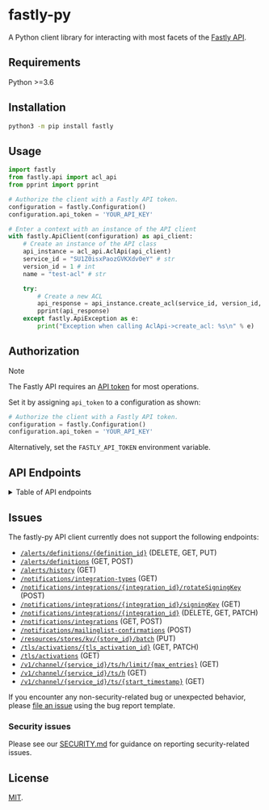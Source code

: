 # fastly-py

A Python client library for interacting with most facets of the [Fastly API](https://www.fastly.com/documentation/reference/api/).


## Requirements

Python >=3.6

## Installation

```sh
python3 -m pip install fastly
```

## Usage

```python
import fastly
from fastly.api import acl_api
from pprint import pprint

# Authorize the client with a Fastly API token.
configuration = fastly.Configuration()
configuration.api_token = 'YOUR_API_KEY'

# Enter a context with an instance of the API client
with fastly.ApiClient(configuration) as api_client:
    # Create an instance of the API class
    api_instance = acl_api.AclApi(api_client)
    service_id = "SU1Z0isxPaozGVKXdv0eY" # str
    version_id = 1 # int
    name = "test-acl" # str

    try:
        # Create a new ACL
        api_response = api_instance.create_acl(service_id, version_id, name=name)
        pprint(api_response)
    except fastly.ApiException as e:
        print("Exception when calling AclApi->create_acl: %s\n" % e)
```

## Authorization

> [!NOTE]
> The Fastly API requires an [API token](https://www.fastly.com/documentation/reference/api/#authentication) for most operations.

Set it by assigning `api_token` to a configuration as shown:

```python
# Authorize the client with a Fastly API token.
configuration = fastly.Configuration()
configuration.api_token = 'YOUR_API_KEY'
```

Alternatively, set the `FASTLY_API_TOKEN` environment variable.

## API Endpoints

<details>

<summary>Table of API endpoints</summary>

Class | Method | Description
----- | ------ | -----------
*AclApi* | [**create_acl**](docs/AclApi.md#create_acl) | Create a new ACL
*AclApi* | [**delete_acl**](docs/AclApi.md#delete_acl) | Delete an ACL
*AclApi* | [**get_acl**](docs/AclApi.md#get_acl) | Describe an ACL
*AclApi* | [**list_acls**](docs/AclApi.md#list_acls) | List ACLs
*AclApi* | [**update_acl**](docs/AclApi.md#update_acl) | Update an ACL
*AclEntryApi* | [**bulk_update_acl_entries**](docs/AclEntryApi.md#bulk_update_acl_entries) | Update multiple ACL entries
*AclEntryApi* | [**create_acl_entry**](docs/AclEntryApi.md#create_acl_entry) | Create an ACL entry
*AclEntryApi* | [**delete_acl_entry**](docs/AclEntryApi.md#delete_acl_entry) | Delete an ACL entry
*AclEntryApi* | [**get_acl_entry**](docs/AclEntryApi.md#get_acl_entry) | Describe an ACL entry
*AclEntryApi* | [**list_acl_entries**](docs/AclEntryApi.md#list_acl_entries) | List ACL entries
*AclEntryApi* | [**update_acl_entry**](docs/AclEntryApi.md#update_acl_entry) | Update an ACL entry
*ApexRedirectApi* | [**create_apex_redirect**](docs/ApexRedirectApi.md#create_apex_redirect) | Create an apex redirect
*ApexRedirectApi* | [**delete_apex_redirect**](docs/ApexRedirectApi.md#delete_apex_redirect) | Delete an apex redirect
*ApexRedirectApi* | [**get_apex_redirect**](docs/ApexRedirectApi.md#get_apex_redirect) | Get an apex redirect
*ApexRedirectApi* | [**list_apex_redirects**](docs/ApexRedirectApi.md#list_apex_redirects) | List apex redirects
*ApexRedirectApi* | [**update_apex_redirect**](docs/ApexRedirectApi.md#update_apex_redirect) | Update an apex redirect
*AutomationTokensApi* | [**create_automation_token**](docs/AutomationTokensApi.md#create_automation_token) | Create Automation Token
*AutomationTokensApi* | [**get_automation_token_id**](docs/AutomationTokensApi.md#get_automation_token_id) | Retrieve an Automation Token by ID
*AutomationTokensApi* | [**get_automation_tokens_id_services**](docs/AutomationTokensApi.md#get_automation_tokens_id_services) | List Automation Token Services
*AutomationTokensApi* | [**list_automation_tokens**](docs/AutomationTokensApi.md#list_automation_tokens) | List Customer Automation Tokens
*AutomationTokensApi* | [**revoke_automation_token_id**](docs/AutomationTokensApi.md#revoke_automation_token_id) | Revoke an Automation Token by ID
*BackendApi* | [**create_backend**](docs/BackendApi.md#create_backend) | Create a backend
*BackendApi* | [**delete_backend**](docs/BackendApi.md#delete_backend) | Delete a backend
*BackendApi* | [**get_backend**](docs/BackendApi.md#get_backend) | Describe a backend
*BackendApi* | [**list_backends**](docs/BackendApi.md#list_backends) | List backends
*BackendApi* | [**update_backend**](docs/BackendApi.md#update_backend) | Update a backend
*BillingApi* | [**get_invoice**](docs/BillingApi.md#get_invoice) | Get an invoice
*BillingApi* | [**get_invoice_by_id**](docs/BillingApi.md#get_invoice_by_id) | Get an invoice
*BillingApi* | [**get_invoice_mtd**](docs/BillingApi.md#get_invoice_mtd) | Get month-to-date billing estimate
*BillingAddressApi* | [**add_billing_addr**](docs/BillingAddressApi.md#add_billing_addr) | Add a billing address to a customer
*BillingAddressApi* | [**delete_billing_addr**](docs/BillingAddressApi.md#delete_billing_addr) | Delete a billing address
*BillingAddressApi* | [**get_billing_addr**](docs/BillingAddressApi.md#get_billing_addr) | Get a billing address
*BillingAddressApi* | [**update_billing_addr**](docs/BillingAddressApi.md#update_billing_addr) | Update a billing address
*BillingInvoicesApi* | [**get_invoice_by_invoice_id**](docs/BillingInvoicesApi.md#get_invoice_by_invoice_id) | Get invoice by ID.
*BillingInvoicesApi* | [**list_invoices**](docs/BillingInvoicesApi.md#list_invoices) | List of invoices.
*CacheSettingsApi* | [**create_cache_settings**](docs/CacheSettingsApi.md#create_cache_settings) | Create a cache settings object
*CacheSettingsApi* | [**delete_cache_settings**](docs/CacheSettingsApi.md#delete_cache_settings) | Delete a cache settings object
*CacheSettingsApi* | [**get_cache_settings**](docs/CacheSettingsApi.md#get_cache_settings) | Get a cache settings object
*CacheSettingsApi* | [**list_cache_settings**](docs/CacheSettingsApi.md#list_cache_settings) | List cache settings objects
*CacheSettingsApi* | [**update_cache_settings**](docs/CacheSettingsApi.md#update_cache_settings) | Update a cache settings object
*ConditionApi* | [**create_condition**](docs/ConditionApi.md#create_condition) | Create a condition
*ConditionApi* | [**delete_condition**](docs/ConditionApi.md#delete_condition) | Delete a condition
*ConditionApi* | [**get_condition**](docs/ConditionApi.md#get_condition) | Describe a condition
*ConditionApi* | [**list_conditions**](docs/ConditionApi.md#list_conditions) | List conditions
*ConditionApi* | [**update_condition**](docs/ConditionApi.md#update_condition) | Update a condition
*ConfigStoreApi* | [**create_config_store**](docs/ConfigStoreApi.md#create_config_store) | Create a config store
*ConfigStoreApi* | [**delete_config_store**](docs/ConfigStoreApi.md#delete_config_store) | Delete a config store
*ConfigStoreApi* | [**get_config_store**](docs/ConfigStoreApi.md#get_config_store) | Describe a config store
*ConfigStoreApi* | [**get_config_store_info**](docs/ConfigStoreApi.md#get_config_store_info) | Get config store metadata
*ConfigStoreApi* | [**list_config_store_services**](docs/ConfigStoreApi.md#list_config_store_services) | List linked services
*ConfigStoreApi* | [**list_config_stores**](docs/ConfigStoreApi.md#list_config_stores) | List config stores
*ConfigStoreApi* | [**update_config_store**](docs/ConfigStoreApi.md#update_config_store) | Update a config store
*ConfigStoreItemApi* | [**bulk_update_config_store_item**](docs/ConfigStoreItemApi.md#bulk_update_config_store_item) | Update multiple entries in a config store
*ConfigStoreItemApi* | [**create_config_store_item**](docs/ConfigStoreItemApi.md#create_config_store_item) | Create an entry in a config store
*ConfigStoreItemApi* | [**delete_config_store_item**](docs/ConfigStoreItemApi.md#delete_config_store_item) | Delete an item from a config store
*ConfigStoreItemApi* | [**get_config_store_item**](docs/ConfigStoreItemApi.md#get_config_store_item) | Get an item from a config store
*ConfigStoreItemApi* | [**list_config_store_items**](docs/ConfigStoreItemApi.md#list_config_store_items) | List items in a config store
*ConfigStoreItemApi* | [**update_config_store_item**](docs/ConfigStoreItemApi.md#update_config_store_item) | Update an entry in a config store
*ConfigStoreItemApi* | [**upsert_config_store_item**](docs/ConfigStoreItemApi.md#upsert_config_store_item) | Insert or update an entry in a config store
*ContactApi* | [**create_contacts**](docs/ContactApi.md#create_contacts) | Add a new customer contact
*ContactApi* | [**delete_contact**](docs/ContactApi.md#delete_contact) | Delete a contact
*ContactApi* | [**list_contacts**](docs/ContactApi.md#list_contacts) | List contacts
*ContentApi* | [**content_check**](docs/ContentApi.md#content_check) | Check status of content in each POP&#39;s cache
*CustomerApi* | [**delete_customer**](docs/CustomerApi.md#delete_customer) | Delete a customer
*CustomerApi* | [**get_customer**](docs/CustomerApi.md#get_customer) | Get a customer
*CustomerApi* | [**get_logged_in_customer**](docs/CustomerApi.md#get_logged_in_customer) | Get the logged in customer
*CustomerApi* | [**list_users**](docs/CustomerApi.md#list_users) | List users
*CustomerApi* | [**update_customer**](docs/CustomerApi.md#update_customer) | Update a customer
*DictionaryApi* | [**create_dictionary**](docs/DictionaryApi.md#create_dictionary) | Create an edge dictionary
*DictionaryApi* | [**delete_dictionary**](docs/DictionaryApi.md#delete_dictionary) | Delete an edge dictionary
*DictionaryApi* | [**get_dictionary**](docs/DictionaryApi.md#get_dictionary) | Get an edge dictionary
*DictionaryApi* | [**list_dictionaries**](docs/DictionaryApi.md#list_dictionaries) | List edge dictionaries
*DictionaryApi* | [**update_dictionary**](docs/DictionaryApi.md#update_dictionary) | Update an edge dictionary
*DictionaryInfoApi* | [**get_dictionary_info**](docs/DictionaryInfoApi.md#get_dictionary_info) | Get edge dictionary metadata
*DictionaryItemApi* | [**bulk_update_dictionary_item**](docs/DictionaryItemApi.md#bulk_update_dictionary_item) | Update multiple entries in an edge dictionary
*DictionaryItemApi* | [**create_dictionary_item**](docs/DictionaryItemApi.md#create_dictionary_item) | Create an entry in an edge dictionary
*DictionaryItemApi* | [**delete_dictionary_item**](docs/DictionaryItemApi.md#delete_dictionary_item) | Delete an item from an edge dictionary
*DictionaryItemApi* | [**get_dictionary_item**](docs/DictionaryItemApi.md#get_dictionary_item) | Get an item from an edge dictionary
*DictionaryItemApi* | [**list_dictionary_items**](docs/DictionaryItemApi.md#list_dictionary_items) | List items in an edge dictionary
*DictionaryItemApi* | [**update_dictionary_item**](docs/DictionaryItemApi.md#update_dictionary_item) | Update an entry in an edge dictionary
*DictionaryItemApi* | [**upsert_dictionary_item**](docs/DictionaryItemApi.md#upsert_dictionary_item) | Insert or update an entry in an edge dictionary
*DiffApi* | [**diff_service_versions**](docs/DiffApi.md#diff_service_versions) | Diff two service versions
*DirectorApi* | [**create_director**](docs/DirectorApi.md#create_director) | Create a director
*DirectorApi* | [**delete_director**](docs/DirectorApi.md#delete_director) | Delete a director
*DirectorApi* | [**get_director**](docs/DirectorApi.md#get_director) | Get a director
*DirectorApi* | [**list_directors**](docs/DirectorApi.md#list_directors) | List directors
*DirectorApi* | [**update_director**](docs/DirectorApi.md#update_director) | Update a director
*DirectorBackendApi* | [**create_director_backend**](docs/DirectorBackendApi.md#create_director_backend) | Create a director-backend relationship
*DirectorBackendApi* | [**delete_director_backend**](docs/DirectorBackendApi.md#delete_director_backend) | Delete a director-backend relationship
*DirectorBackendApi* | [**get_director_backend**](docs/DirectorBackendApi.md#get_director_backend) | Get a director-backend relationship
*DomainApi* | [**check_domain**](docs/DomainApi.md#check_domain) | Validate DNS configuration for a single domain on a service
*DomainApi* | [**check_domains**](docs/DomainApi.md#check_domains) | Validate DNS configuration for all domains on a service
*DomainApi* | [**create_domain**](docs/DomainApi.md#create_domain) | Add a domain name to a service
*DomainApi* | [**delete_domain**](docs/DomainApi.md#delete_domain) | Remove a domain from a service
*DomainApi* | [**get_domain**](docs/DomainApi.md#get_domain) | Describe a domain
*DomainApi* | [**list_domains**](docs/DomainApi.md#list_domains) | List domains
*DomainApi* | [**update_domain**](docs/DomainApi.md#update_domain) | Update a domain
*DomainInspectorHistoricalApi* | [**get_domain_inspector_historical**](docs/DomainInspectorHistoricalApi.md#get_domain_inspector_historical) | Get historical domain data for a service
*DomainInspectorRealtimeApi* | [**get_domain_inspector_last120_seconds**](docs/DomainInspectorRealtimeApi.md#get_domain_inspector_last120_seconds) | Get real-time domain data for the last 120 seconds
*DomainInspectorRealtimeApi* | [**get_domain_inspector_last_max_entries**](docs/DomainInspectorRealtimeApi.md#get_domain_inspector_last_max_entries) | Get a limited number of real-time domain data entries
*DomainInspectorRealtimeApi* | [**get_domain_inspector_last_second**](docs/DomainInspectorRealtimeApi.md#get_domain_inspector_last_second) | Get real-time domain data from a specified time
*DomainOwnershipsApi* | [**list_domain_ownerships**](docs/DomainOwnershipsApi.md#list_domain_ownerships) | List domain-ownerships
*EnabledProductsApi* | [**disable_product**](docs/EnabledProductsApi.md#disable_product) | Disable a product
*EnabledProductsApi* | [**enable_product**](docs/EnabledProductsApi.md#enable_product) | Enable a product
*EnabledProductsApi* | [**get_enabled_product**](docs/EnabledProductsApi.md#get_enabled_product) | Get enabled product
*EventsApi* | [**get_event**](docs/EventsApi.md#get_event) | Get an event
*EventsApi* | [**list_events**](docs/EventsApi.md#list_events) | List events
*GzipApi* | [**create_gzip_config**](docs/GzipApi.md#create_gzip_config) | Create a gzip configuration
*GzipApi* | [**delete_gzip_config**](docs/GzipApi.md#delete_gzip_config) | Delete a gzip configuration
*GzipApi* | [**get_gzip_configs**](docs/GzipApi.md#get_gzip_configs) | Get a gzip configuration
*GzipApi* | [**list_gzip_configs**](docs/GzipApi.md#list_gzip_configs) | List gzip configurations
*GzipApi* | [**update_gzip_config**](docs/GzipApi.md#update_gzip_config) | Update a gzip configuration
*HeaderApi* | [**create_header_object**](docs/HeaderApi.md#create_header_object) | Create a Header object
*HeaderApi* | [**delete_header_object**](docs/HeaderApi.md#delete_header_object) | Delete a Header object
*HeaderApi* | [**get_header_object**](docs/HeaderApi.md#get_header_object) | Get a Header object
*HeaderApi* | [**list_header_objects**](docs/HeaderApi.md#list_header_objects) | List Header objects
*HeaderApi* | [**update_header_object**](docs/HeaderApi.md#update_header_object) | Update a Header object
*HealthcheckApi* | [**create_healthcheck**](docs/HealthcheckApi.md#create_healthcheck) | Create a health check
*HealthcheckApi* | [**delete_healthcheck**](docs/HealthcheckApi.md#delete_healthcheck) | Delete a health check
*HealthcheckApi* | [**get_healthcheck**](docs/HealthcheckApi.md#get_healthcheck) | Get a health check
*HealthcheckApi* | [**list_healthchecks**](docs/HealthcheckApi.md#list_healthchecks) | List health checks
*HealthcheckApi* | [**update_healthcheck**](docs/HealthcheckApi.md#update_healthcheck) | Update a health check
*HistoricalApi* | [**get_hist_stats**](docs/HistoricalApi.md#get_hist_stats) | Get historical stats
*HistoricalApi* | [**get_hist_stats_aggregated**](docs/HistoricalApi.md#get_hist_stats_aggregated) | Get aggregated historical stats
*HistoricalApi* | [**get_hist_stats_field**](docs/HistoricalApi.md#get_hist_stats_field) | Get historical stats for a single field
*HistoricalApi* | [**get_hist_stats_service**](docs/HistoricalApi.md#get_hist_stats_service) | Get historical stats for a single service
*HistoricalApi* | [**get_hist_stats_service_field**](docs/HistoricalApi.md#get_hist_stats_service_field) | Get historical stats for a single service/field combination
*HistoricalApi* | [**get_regions**](docs/HistoricalApi.md#get_regions) | Get region codes
*HistoricalApi* | [**get_usage**](docs/HistoricalApi.md#get_usage) | Get usage statistics
*HistoricalApi* | [**get_usage_month**](docs/HistoricalApi.md#get_usage_month) | Get month-to-date usage statistics
*HistoricalApi* | [**get_usage_service**](docs/HistoricalApi.md#get_usage_service) | Get usage statistics per service
*Http3Api* | [**create_http3**](docs/Http3Api.md#create_http3) | Enable support for HTTP/3
*Http3Api* | [**delete_http3**](docs/Http3Api.md#delete_http3) | Disable support for HTTP/3
*Http3Api* | [**get_http3**](docs/Http3Api.md#get_http3) | Get HTTP/3 status
*IamPermissionsApi* | [**list_permissions**](docs/IamPermissionsApi.md#list_permissions) | List permissions
*IamRolesApi* | [**add_role_permissions**](docs/IamRolesApi.md#add_role_permissions) | Add permissions to a role
*IamRolesApi* | [**create_a_role**](docs/IamRolesApi.md#create_a_role) | Create a role
*IamRolesApi* | [**delete_a_role**](docs/IamRolesApi.md#delete_a_role) | Delete a role
*IamRolesApi* | [**get_a_role**](docs/IamRolesApi.md#get_a_role) | Get a role
*IamRolesApi* | [**list_role_permissions**](docs/IamRolesApi.md#list_role_permissions) | List permissions in a role
*IamRolesApi* | [**list_roles**](docs/IamRolesApi.md#list_roles) | List roles
*IamRolesApi* | [**remove_role_permissions**](docs/IamRolesApi.md#remove_role_permissions) | Remove permissions from a role
*IamRolesApi* | [**update_a_role**](docs/IamRolesApi.md#update_a_role) | Update a role
*IamServiceGroupsApi* | [**add_service_group_services**](docs/IamServiceGroupsApi.md#add_service_group_services) | Add services in a service group
*IamServiceGroupsApi* | [**create_a_service_group**](docs/IamServiceGroupsApi.md#create_a_service_group) | Create a service group
*IamServiceGroupsApi* | [**delete_a_service_group**](docs/IamServiceGroupsApi.md#delete_a_service_group) | Delete a service group
*IamServiceGroupsApi* | [**get_a_service_group**](docs/IamServiceGroupsApi.md#get_a_service_group) | Get a service group
*IamServiceGroupsApi* | [**list_service_group_services**](docs/IamServiceGroupsApi.md#list_service_group_services) | List services to a service group
*IamServiceGroupsApi* | [**list_service_groups**](docs/IamServiceGroupsApi.md#list_service_groups) | List service groups
*IamServiceGroupsApi* | [**remove_service_group_services**](docs/IamServiceGroupsApi.md#remove_service_group_services) | Remove services from a service group
*IamServiceGroupsApi* | [**update_a_service_group**](docs/IamServiceGroupsApi.md#update_a_service_group) | Update a service group
*IamUserGroupsApi* | [**add_user_group_members**](docs/IamUserGroupsApi.md#add_user_group_members) | Add members to a user group
*IamUserGroupsApi* | [**add_user_group_roles**](docs/IamUserGroupsApi.md#add_user_group_roles) | Add roles to a user group
*IamUserGroupsApi* | [**add_user_group_service_groups**](docs/IamUserGroupsApi.md#add_user_group_service_groups) | Add service groups to a user group
*IamUserGroupsApi* | [**create_a_user_group**](docs/IamUserGroupsApi.md#create_a_user_group) | Create a user group
*IamUserGroupsApi* | [**delete_a_user_group**](docs/IamUserGroupsApi.md#delete_a_user_group) | Delete a user group
*IamUserGroupsApi* | [**get_a_user_group**](docs/IamUserGroupsApi.md#get_a_user_group) | Get a user group
*IamUserGroupsApi* | [**list_user_group_members**](docs/IamUserGroupsApi.md#list_user_group_members) | List members of a user group
*IamUserGroupsApi* | [**list_user_group_roles**](docs/IamUserGroupsApi.md#list_user_group_roles) | List roles in a user group
*IamUserGroupsApi* | [**list_user_group_service_groups**](docs/IamUserGroupsApi.md#list_user_group_service_groups) | List service groups in a user group
*IamUserGroupsApi* | [**list_user_groups**](docs/IamUserGroupsApi.md#list_user_groups) | List user groups
*IamUserGroupsApi* | [**remove_user_group_members**](docs/IamUserGroupsApi.md#remove_user_group_members) | Remove members of a user group
*IamUserGroupsApi* | [**remove_user_group_roles**](docs/IamUserGroupsApi.md#remove_user_group_roles) | Remove roles from a user group
*IamUserGroupsApi* | [**remove_user_group_service_groups**](docs/IamUserGroupsApi.md#remove_user_group_service_groups) | Remove service groups from a user group
*IamUserGroupsApi* | [**update_a_user_group**](docs/IamUserGroupsApi.md#update_a_user_group) | Update a user group
*ImageOptimizerDefaultSettingsApi* | [**get_default_settings**](docs/ImageOptimizerDefaultSettingsApi.md#get_default_settings) | Get current Image Optimizer Default Settings
*ImageOptimizerDefaultSettingsApi* | [**update_default_settings**](docs/ImageOptimizerDefaultSettingsApi.md#update_default_settings) | Update Image Optimizer Default Settings
*InvitationsApi* | [**create_invitation**](docs/InvitationsApi.md#create_invitation) | Create an invitation
*InvitationsApi* | [**delete_invitation**](docs/InvitationsApi.md#delete_invitation) | Delete an invitation
*InvitationsApi* | [**list_invitations**](docs/InvitationsApi.md#list_invitations) | List invitations
*KvStoreApi* | [**create_store**](docs/KvStoreApi.md#create_store) | Create a KV store.
*KvStoreApi* | [**delete_store**](docs/KvStoreApi.md#delete_store) | Delete a KV store.
*KvStoreApi* | [**get_store**](docs/KvStoreApi.md#get_store) | Describe a KV store.
*KvStoreApi* | [**get_stores**](docs/KvStoreApi.md#get_stores) | List KV stores.
*KvStoreItemApi* | [**delete_key_from_store**](docs/KvStoreItemApi.md#delete_key_from_store) | Delete kv store item.
*KvStoreItemApi* | [**get_keys**](docs/KvStoreItemApi.md#get_keys) | List kv store keys.
*KvStoreItemApi* | [**get_value_for_key**](docs/KvStoreItemApi.md#get_value_for_key) | Get the value of an kv store item
*KvStoreItemApi* | [**set_value_for_key**](docs/KvStoreItemApi.md#set_value_for_key) | Insert an item into an kv store
*LegacyWafConfigurationSetsApi* | [**list_waf_config_sets**](docs/LegacyWafConfigurationSetsApi.md#list_waf_config_sets) | List configuration sets
*LegacyWafConfigurationSetsApi* | [**list_wafs_config_set**](docs/LegacyWafConfigurationSetsApi.md#list_wafs_config_set) | List WAFs currently using a configuration set
*LegacyWafConfigurationSetsApi* | [**use_waf_config_set**](docs/LegacyWafConfigurationSetsApi.md#use_waf_config_set) | Apply a configuration set to a WAF
*LegacyWafFirewallApi* | [**create_legacy_waf_firewall_service**](docs/LegacyWafFirewallApi.md#create_legacy_waf_firewall_service) | Create a firewall
*LegacyWafFirewallApi* | [**disable_legacy_waf_firewall**](docs/LegacyWafFirewallApi.md#disable_legacy_waf_firewall) | Disable a firewall
*LegacyWafFirewallApi* | [**enable_legacy_waf_firewall**](docs/LegacyWafFirewallApi.md#enable_legacy_waf_firewall) | Enable a firewall
*LegacyWafFirewallApi* | [**get_legacy_waf_firewall**](docs/LegacyWafFirewallApi.md#get_legacy_waf_firewall) | Get a firewall object
*LegacyWafFirewallApi* | [**get_legacy_waf_firewall_service**](docs/LegacyWafFirewallApi.md#get_legacy_waf_firewall_service) | Get a firewall
*LegacyWafFirewallApi* | [**list_legacy_waf_firewalls**](docs/LegacyWafFirewallApi.md#list_legacy_waf_firewalls) | List active firewalls
*LegacyWafFirewallApi* | [**list_legacy_waf_firewalls_service**](docs/LegacyWafFirewallApi.md#list_legacy_waf_firewalls_service) | List firewalls
*LegacyWafFirewallApi* | [**update_legacy_waf_firewall_service**](docs/LegacyWafFirewallApi.md#update_legacy_waf_firewall_service) | Update a firewall
*LegacyWafOwaspApi* | [**create_owasp_settings**](docs/LegacyWafOwaspApi.md#create_owasp_settings) | Create an OWASP settings object
*LegacyWafOwaspApi* | [**get_owasp_settings**](docs/LegacyWafOwaspApi.md#get_owasp_settings) | Get the OWASP settings object
*LegacyWafOwaspApi* | [**update_owasp_settings**](docs/LegacyWafOwaspApi.md#update_owasp_settings) | Update the OWASP settings object
*LegacyWafRuleApi* | [**get_legacy_waf_firewall_rule_vcl**](docs/LegacyWafRuleApi.md#get_legacy_waf_firewall_rule_vcl) | Get VCL for a rule associated with a firewall
*LegacyWafRuleApi* | [**get_legacy_waf_rule**](docs/LegacyWafRuleApi.md#get_legacy_waf_rule) | Get a rule
*LegacyWafRuleApi* | [**get_legacy_waf_rule_vcl**](docs/LegacyWafRuleApi.md#get_legacy_waf_rule_vcl) | Get VCL for a rule
*LegacyWafRuleApi* | [**list_legacy_waf_rules**](docs/LegacyWafRuleApi.md#list_legacy_waf_rules) | List rules in the latest configuration set
*LegacyWafRuleStatusApi* | [**get_waf_firewall_rule_status**](docs/LegacyWafRuleStatusApi.md#get_waf_firewall_rule_status) | Get the status of a rule on a firewall
*LegacyWafRuleStatusApi* | [**list_waf_firewall_rule_statuses**](docs/LegacyWafRuleStatusApi.md#list_waf_firewall_rule_statuses) | List rule statuses
*LegacyWafRuleStatusApi* | [**update_waf_firewall_rule_status**](docs/LegacyWafRuleStatusApi.md#update_waf_firewall_rule_status) | Update the status of a rule
*LegacyWafRuleStatusApi* | [**update_waf_firewall_rule_statuses_tag**](docs/LegacyWafRuleStatusApi.md#update_waf_firewall_rule_statuses_tag) | Create or update status of a tagged group of rules
*LegacyWafRulesetApi* | [**get_waf_ruleset**](docs/LegacyWafRulesetApi.md#get_waf_ruleset) | Get a WAF ruleset
*LegacyWafRulesetApi* | [**get_waf_ruleset_vcl**](docs/LegacyWafRulesetApi.md#get_waf_ruleset_vcl) | Generate WAF ruleset VCL
*LegacyWafRulesetApi* | [**update_waf_ruleset**](docs/LegacyWafRulesetApi.md#update_waf_ruleset) | Update a WAF ruleset
*LegacyWafTagApi* | [**list_legacy_waf_tags**](docs/LegacyWafTagApi.md#list_legacy_waf_tags) | List WAF tags
*LegacyWafUpdateStatusApi* | [**get_waf_update_status**](docs/LegacyWafUpdateStatusApi.md#get_waf_update_status) | Get the status of a WAF update
*LegacyWafUpdateStatusApi* | [**list_waf_update_statuses**](docs/LegacyWafUpdateStatusApi.md#list_waf_update_statuses) | List update statuses
*LoggingAzureblobApi* | [**create_log_azure**](docs/LoggingAzureblobApi.md#create_log_azure) | Create an Azure Blob Storage log endpoint
*LoggingAzureblobApi* | [**delete_log_azure**](docs/LoggingAzureblobApi.md#delete_log_azure) | Delete the Azure Blob Storage log endpoint
*LoggingAzureblobApi* | [**get_log_azure**](docs/LoggingAzureblobApi.md#get_log_azure) | Get an Azure Blob Storage log endpoint
*LoggingAzureblobApi* | [**list_log_azure**](docs/LoggingAzureblobApi.md#list_log_azure) | List Azure Blob Storage log endpoints
*LoggingAzureblobApi* | [**update_log_azure**](docs/LoggingAzureblobApi.md#update_log_azure) | Update an Azure Blob Storage log endpoint
*LoggingBigqueryApi* | [**create_log_bigquery**](docs/LoggingBigqueryApi.md#create_log_bigquery) | Create a BigQuery log endpoint
*LoggingBigqueryApi* | [**delete_log_bigquery**](docs/LoggingBigqueryApi.md#delete_log_bigquery) | Delete a BigQuery log endpoint
*LoggingBigqueryApi* | [**get_log_bigquery**](docs/LoggingBigqueryApi.md#get_log_bigquery) | Get a BigQuery log endpoint
*LoggingBigqueryApi* | [**list_log_bigquery**](docs/LoggingBigqueryApi.md#list_log_bigquery) | List BigQuery log endpoints
*LoggingBigqueryApi* | [**update_log_bigquery**](docs/LoggingBigqueryApi.md#update_log_bigquery) | Update a BigQuery log endpoint
*LoggingCloudfilesApi* | [**create_log_cloudfiles**](docs/LoggingCloudfilesApi.md#create_log_cloudfiles) | Create a Cloud Files log endpoint
*LoggingCloudfilesApi* | [**delete_log_cloudfiles**](docs/LoggingCloudfilesApi.md#delete_log_cloudfiles) | Delete the Cloud Files log endpoint
*LoggingCloudfilesApi* | [**get_log_cloudfiles**](docs/LoggingCloudfilesApi.md#get_log_cloudfiles) | Get a Cloud Files log endpoint
*LoggingCloudfilesApi* | [**list_log_cloudfiles**](docs/LoggingCloudfilesApi.md#list_log_cloudfiles) | List Cloud Files log endpoints
*LoggingCloudfilesApi* | [**update_log_cloudfiles**](docs/LoggingCloudfilesApi.md#update_log_cloudfiles) | Update the Cloud Files log endpoint
*LoggingDatadogApi* | [**create_log_datadog**](docs/LoggingDatadogApi.md#create_log_datadog) | Create a Datadog log endpoint
*LoggingDatadogApi* | [**delete_log_datadog**](docs/LoggingDatadogApi.md#delete_log_datadog) | Delete a Datadog log endpoint
*LoggingDatadogApi* | [**get_log_datadog**](docs/LoggingDatadogApi.md#get_log_datadog) | Get a Datadog log endpoint
*LoggingDatadogApi* | [**list_log_datadog**](docs/LoggingDatadogApi.md#list_log_datadog) | List Datadog log endpoints
*LoggingDatadogApi* | [**update_log_datadog**](docs/LoggingDatadogApi.md#update_log_datadog) | Update a Datadog log endpoint
*LoggingDigitaloceanApi* | [**create_log_digocean**](docs/LoggingDigitaloceanApi.md#create_log_digocean) | Create a DigitalOcean Spaces log endpoint
*LoggingDigitaloceanApi* | [**delete_log_digocean**](docs/LoggingDigitaloceanApi.md#delete_log_digocean) | Delete a DigitalOcean Spaces log endpoint
*LoggingDigitaloceanApi* | [**get_log_digocean**](docs/LoggingDigitaloceanApi.md#get_log_digocean) | Get a DigitalOcean Spaces log endpoint
*LoggingDigitaloceanApi* | [**list_log_digocean**](docs/LoggingDigitaloceanApi.md#list_log_digocean) | List DigitalOcean Spaces log endpoints
*LoggingDigitaloceanApi* | [**update_log_digocean**](docs/LoggingDigitaloceanApi.md#update_log_digocean) | Update a DigitalOcean Spaces log endpoint
*LoggingElasticsearchApi* | [**create_log_elasticsearch**](docs/LoggingElasticsearchApi.md#create_log_elasticsearch) | Create an Elasticsearch log endpoint
*LoggingElasticsearchApi* | [**delete_log_elasticsearch**](docs/LoggingElasticsearchApi.md#delete_log_elasticsearch) | Delete an Elasticsearch log endpoint
*LoggingElasticsearchApi* | [**get_log_elasticsearch**](docs/LoggingElasticsearchApi.md#get_log_elasticsearch) | Get an Elasticsearch log endpoint
*LoggingElasticsearchApi* | [**list_log_elasticsearch**](docs/LoggingElasticsearchApi.md#list_log_elasticsearch) | List Elasticsearch log endpoints
*LoggingElasticsearchApi* | [**update_log_elasticsearch**](docs/LoggingElasticsearchApi.md#update_log_elasticsearch) | Update an Elasticsearch log endpoint
*LoggingFtpApi* | [**create_log_ftp**](docs/LoggingFtpApi.md#create_log_ftp) | Create an FTP log endpoint
*LoggingFtpApi* | [**delete_log_ftp**](docs/LoggingFtpApi.md#delete_log_ftp) | Delete an FTP log endpoint
*LoggingFtpApi* | [**get_log_ftp**](docs/LoggingFtpApi.md#get_log_ftp) | Get an FTP log endpoint
*LoggingFtpApi* | [**list_log_ftp**](docs/LoggingFtpApi.md#list_log_ftp) | List FTP log endpoints
*LoggingFtpApi* | [**update_log_ftp**](docs/LoggingFtpApi.md#update_log_ftp) | Update an FTP log endpoint
*LoggingGcsApi* | [**create_log_gcs**](docs/LoggingGcsApi.md#create_log_gcs) | Create a GCS log endpoint
*LoggingGcsApi* | [**delete_log_gcs**](docs/LoggingGcsApi.md#delete_log_gcs) | Delete a GCS log endpoint
*LoggingGcsApi* | [**get_log_gcs**](docs/LoggingGcsApi.md#get_log_gcs) | Get a GCS log endpoint
*LoggingGcsApi* | [**list_log_gcs**](docs/LoggingGcsApi.md#list_log_gcs) | List GCS log endpoints
*LoggingGcsApi* | [**update_log_gcs**](docs/LoggingGcsApi.md#update_log_gcs) | Update a GCS log endpoint
*LoggingHerokuApi* | [**create_log_heroku**](docs/LoggingHerokuApi.md#create_log_heroku) | Create a Heroku log endpoint
*LoggingHerokuApi* | [**delete_log_heroku**](docs/LoggingHerokuApi.md#delete_log_heroku) | Delete the Heroku log endpoint
*LoggingHerokuApi* | [**get_log_heroku**](docs/LoggingHerokuApi.md#get_log_heroku) | Get a Heroku log endpoint
*LoggingHerokuApi* | [**list_log_heroku**](docs/LoggingHerokuApi.md#list_log_heroku) | List Heroku log endpoints
*LoggingHerokuApi* | [**update_log_heroku**](docs/LoggingHerokuApi.md#update_log_heroku) | Update the Heroku log endpoint
*LoggingHoneycombApi* | [**create_log_honeycomb**](docs/LoggingHoneycombApi.md#create_log_honeycomb) | Create a Honeycomb log endpoint
*LoggingHoneycombApi* | [**delete_log_honeycomb**](docs/LoggingHoneycombApi.md#delete_log_honeycomb) | Delete the Honeycomb log endpoint
*LoggingHoneycombApi* | [**get_log_honeycomb**](docs/LoggingHoneycombApi.md#get_log_honeycomb) | Get a Honeycomb log endpoint
*LoggingHoneycombApi* | [**list_log_honeycomb**](docs/LoggingHoneycombApi.md#list_log_honeycomb) | List Honeycomb log endpoints
*LoggingHoneycombApi* | [**update_log_honeycomb**](docs/LoggingHoneycombApi.md#update_log_honeycomb) | Update a Honeycomb log endpoint
*LoggingHttpsApi* | [**create_log_https**](docs/LoggingHttpsApi.md#create_log_https) | Create an HTTPS log endpoint
*LoggingHttpsApi* | [**delete_log_https**](docs/LoggingHttpsApi.md#delete_log_https) | Delete an HTTPS log endpoint
*LoggingHttpsApi* | [**get_log_https**](docs/LoggingHttpsApi.md#get_log_https) | Get an HTTPS log endpoint
*LoggingHttpsApi* | [**list_log_https**](docs/LoggingHttpsApi.md#list_log_https) | List HTTPS log endpoints
*LoggingHttpsApi* | [**update_log_https**](docs/LoggingHttpsApi.md#update_log_https) | Update an HTTPS log endpoint
*LoggingKafkaApi* | [**create_log_kafka**](docs/LoggingKafkaApi.md#create_log_kafka) | Create a Kafka log endpoint
*LoggingKafkaApi* | [**delete_log_kafka**](docs/LoggingKafkaApi.md#delete_log_kafka) | Delete the Kafka log endpoint
*LoggingKafkaApi* | [**get_log_kafka**](docs/LoggingKafkaApi.md#get_log_kafka) | Get a Kafka log endpoint
*LoggingKafkaApi* | [**list_log_kafka**](docs/LoggingKafkaApi.md#list_log_kafka) | List Kafka log endpoints
*LoggingKafkaApi* | [**update_log_kafka**](docs/LoggingKafkaApi.md#update_log_kafka) | Update the Kafka log endpoint
*LoggingKinesisApi* | [**create_log_kinesis**](docs/LoggingKinesisApi.md#create_log_kinesis) | Create  an Amazon Kinesis log endpoint
*LoggingKinesisApi* | [**delete_log_kinesis**](docs/LoggingKinesisApi.md#delete_log_kinesis) | Delete the Amazon Kinesis log endpoint
*LoggingKinesisApi* | [**get_log_kinesis**](docs/LoggingKinesisApi.md#get_log_kinesis) | Get an Amazon Kinesis log endpoint
*LoggingKinesisApi* | [**list_log_kinesis**](docs/LoggingKinesisApi.md#list_log_kinesis) | List Amazon Kinesis log endpoints
*LoggingKinesisApi* | [**update_log_kinesis**](docs/LoggingKinesisApi.md#update_log_kinesis) | Update the Amazon Kinesis log endpoint
*LoggingLogentriesApi* | [**create_log_logentries**](docs/LoggingLogentriesApi.md#create_log_logentries) | Create a Logentries log endpoint
*LoggingLogentriesApi* | [**delete_log_logentries**](docs/LoggingLogentriesApi.md#delete_log_logentries) | Delete a Logentries log endpoint
*LoggingLogentriesApi* | [**get_log_logentries**](docs/LoggingLogentriesApi.md#get_log_logentries) | Get a Logentries log endpoint
*LoggingLogentriesApi* | [**list_log_logentries**](docs/LoggingLogentriesApi.md#list_log_logentries) | List Logentries log endpoints
*LoggingLogentriesApi* | [**update_log_logentries**](docs/LoggingLogentriesApi.md#update_log_logentries) | Update a Logentries log endpoint
*LoggingLogglyApi* | [**create_log_loggly**](docs/LoggingLogglyApi.md#create_log_loggly) | Create a Loggly log endpoint
*LoggingLogglyApi* | [**delete_log_loggly**](docs/LoggingLogglyApi.md#delete_log_loggly) | Delete a Loggly log endpoint
*LoggingLogglyApi* | [**get_log_loggly**](docs/LoggingLogglyApi.md#get_log_loggly) | Get a Loggly log endpoint
*LoggingLogglyApi* | [**list_log_loggly**](docs/LoggingLogglyApi.md#list_log_loggly) | List Loggly log endpoints
*LoggingLogglyApi* | [**update_log_loggly**](docs/LoggingLogglyApi.md#update_log_loggly) | Update a Loggly log endpoint
*LoggingLogshuttleApi* | [**create_log_logshuttle**](docs/LoggingLogshuttleApi.md#create_log_logshuttle) | Create a Log Shuttle log endpoint
*LoggingLogshuttleApi* | [**delete_log_logshuttle**](docs/LoggingLogshuttleApi.md#delete_log_logshuttle) | Delete a Log Shuttle log endpoint
*LoggingLogshuttleApi* | [**get_log_logshuttle**](docs/LoggingLogshuttleApi.md#get_log_logshuttle) | Get a Log Shuttle log endpoint
*LoggingLogshuttleApi* | [**list_log_logshuttle**](docs/LoggingLogshuttleApi.md#list_log_logshuttle) | List Log Shuttle log endpoints
*LoggingLogshuttleApi* | [**update_log_logshuttle**](docs/LoggingLogshuttleApi.md#update_log_logshuttle) | Update a Log Shuttle log endpoint
*LoggingNewrelicApi* | [**create_log_newrelic**](docs/LoggingNewrelicApi.md#create_log_newrelic) | Create a New Relic log endpoint
*LoggingNewrelicApi* | [**delete_log_newrelic**](docs/LoggingNewrelicApi.md#delete_log_newrelic) | Delete a New Relic log endpoint
*LoggingNewrelicApi* | [**get_log_newrelic**](docs/LoggingNewrelicApi.md#get_log_newrelic) | Get a New Relic log endpoint
*LoggingNewrelicApi* | [**list_log_newrelic**](docs/LoggingNewrelicApi.md#list_log_newrelic) | List New Relic log endpoints
*LoggingNewrelicApi* | [**update_log_newrelic**](docs/LoggingNewrelicApi.md#update_log_newrelic) | Update a New Relic log endpoint
*LoggingNewrelicotlpApi* | [**create_log_newrelicotlp**](docs/LoggingNewrelicotlpApi.md#create_log_newrelicotlp) | Create a New Relic OTLP endpoint
*LoggingNewrelicotlpApi* | [**delete_log_newrelicotlp**](docs/LoggingNewrelicotlpApi.md#delete_log_newrelicotlp) | Delete a New Relic OTLP endpoint
*LoggingNewrelicotlpApi* | [**get_log_newrelicotlp**](docs/LoggingNewrelicotlpApi.md#get_log_newrelicotlp) | Get a New Relic OTLP endpoint
*LoggingNewrelicotlpApi* | [**list_log_newrelicotlp**](docs/LoggingNewrelicotlpApi.md#list_log_newrelicotlp) | List New Relic OTLP endpoints
*LoggingNewrelicotlpApi* | [**update_log_newrelicotlp**](docs/LoggingNewrelicotlpApi.md#update_log_newrelicotlp) | Update a New Relic log endpoint
*LoggingOpenstackApi* | [**create_log_openstack**](docs/LoggingOpenstackApi.md#create_log_openstack) | Create an OpenStack log endpoint
*LoggingOpenstackApi* | [**delete_log_openstack**](docs/LoggingOpenstackApi.md#delete_log_openstack) | Delete an OpenStack log endpoint
*LoggingOpenstackApi* | [**get_log_openstack**](docs/LoggingOpenstackApi.md#get_log_openstack) | Get an OpenStack log endpoint
*LoggingOpenstackApi* | [**list_log_openstack**](docs/LoggingOpenstackApi.md#list_log_openstack) | List OpenStack log endpoints
*LoggingOpenstackApi* | [**update_log_openstack**](docs/LoggingOpenstackApi.md#update_log_openstack) | Update an OpenStack log endpoint
*LoggingPapertrailApi* | [**create_log_papertrail**](docs/LoggingPapertrailApi.md#create_log_papertrail) | Create a Papertrail log endpoint
*LoggingPapertrailApi* | [**delete_log_papertrail**](docs/LoggingPapertrailApi.md#delete_log_papertrail) | Delete a Papertrail log endpoint
*LoggingPapertrailApi* | [**get_log_papertrail**](docs/LoggingPapertrailApi.md#get_log_papertrail) | Get a Papertrail log endpoint
*LoggingPapertrailApi* | [**list_log_papertrail**](docs/LoggingPapertrailApi.md#list_log_papertrail) | List Papertrail log endpoints
*LoggingPapertrailApi* | [**update_log_papertrail**](docs/LoggingPapertrailApi.md#update_log_papertrail) | Update a Papertrail log endpoint
*LoggingPubsubApi* | [**create_log_gcp_pubsub**](docs/LoggingPubsubApi.md#create_log_gcp_pubsub) | Create a GCP Cloud Pub/Sub log endpoint
*LoggingPubsubApi* | [**delete_log_gcp_pubsub**](docs/LoggingPubsubApi.md#delete_log_gcp_pubsub) | Delete a GCP Cloud Pub/Sub log endpoint
*LoggingPubsubApi* | [**get_log_gcp_pubsub**](docs/LoggingPubsubApi.md#get_log_gcp_pubsub) | Get a GCP Cloud Pub/Sub log endpoint
*LoggingPubsubApi* | [**list_log_gcp_pubsub**](docs/LoggingPubsubApi.md#list_log_gcp_pubsub) | List GCP Cloud Pub/Sub log endpoints
*LoggingPubsubApi* | [**update_log_gcp_pubsub**](docs/LoggingPubsubApi.md#update_log_gcp_pubsub) | Update a GCP Cloud Pub/Sub log endpoint
*LoggingS3Api* | [**create_log_aws_s3**](docs/LoggingS3Api.md#create_log_aws_s3) | Create an AWS S3 log endpoint
*LoggingS3Api* | [**delete_log_aws_s3**](docs/LoggingS3Api.md#delete_log_aws_s3) | Delete an AWS S3 log endpoint
*LoggingS3Api* | [**get_log_aws_s3**](docs/LoggingS3Api.md#get_log_aws_s3) | Get an AWS S3 log endpoint
*LoggingS3Api* | [**list_log_aws_s3**](docs/LoggingS3Api.md#list_log_aws_s3) | List AWS S3 log endpoints
*LoggingS3Api* | [**update_log_aws_s3**](docs/LoggingS3Api.md#update_log_aws_s3) | Update an AWS S3 log endpoint
*LoggingScalyrApi* | [**create_log_scalyr**](docs/LoggingScalyrApi.md#create_log_scalyr) | Create a Scalyr log endpoint
*LoggingScalyrApi* | [**delete_log_scalyr**](docs/LoggingScalyrApi.md#delete_log_scalyr) | Delete the Scalyr log endpoint
*LoggingScalyrApi* | [**get_log_scalyr**](docs/LoggingScalyrApi.md#get_log_scalyr) | Get a Scalyr log endpoint
*LoggingScalyrApi* | [**list_log_scalyr**](docs/LoggingScalyrApi.md#list_log_scalyr) | List Scalyr log endpoints
*LoggingScalyrApi* | [**update_log_scalyr**](docs/LoggingScalyrApi.md#update_log_scalyr) | Update the Scalyr log endpoint
*LoggingSftpApi* | [**create_log_sftp**](docs/LoggingSftpApi.md#create_log_sftp) | Create an SFTP log endpoint
*LoggingSftpApi* | [**delete_log_sftp**](docs/LoggingSftpApi.md#delete_log_sftp) | Delete an SFTP log endpoint
*LoggingSftpApi* | [**get_log_sftp**](docs/LoggingSftpApi.md#get_log_sftp) | Get an SFTP log endpoint
*LoggingSftpApi* | [**list_log_sftp**](docs/LoggingSftpApi.md#list_log_sftp) | List SFTP log endpoints
*LoggingSftpApi* | [**update_log_sftp**](docs/LoggingSftpApi.md#update_log_sftp) | Update an SFTP log endpoint
*LoggingSplunkApi* | [**create_log_splunk**](docs/LoggingSplunkApi.md#create_log_splunk) | Create a Splunk log endpoint
*LoggingSplunkApi* | [**delete_log_splunk**](docs/LoggingSplunkApi.md#delete_log_splunk) | Delete a Splunk log endpoint
*LoggingSplunkApi* | [**get_log_splunk**](docs/LoggingSplunkApi.md#get_log_splunk) | Get a Splunk log endpoint
*LoggingSplunkApi* | [**list_log_splunk**](docs/LoggingSplunkApi.md#list_log_splunk) | List Splunk log endpoints
*LoggingSplunkApi* | [**update_log_splunk**](docs/LoggingSplunkApi.md#update_log_splunk) | Update a Splunk log endpoint
*LoggingSumologicApi* | [**create_log_sumologic**](docs/LoggingSumologicApi.md#create_log_sumologic) | Create a Sumologic log endpoint
*LoggingSumologicApi* | [**delete_log_sumologic**](docs/LoggingSumologicApi.md#delete_log_sumologic) | Delete a Sumologic log endpoint
*LoggingSumologicApi* | [**get_log_sumologic**](docs/LoggingSumologicApi.md#get_log_sumologic) | Get a Sumologic log endpoint
*LoggingSumologicApi* | [**list_log_sumologic**](docs/LoggingSumologicApi.md#list_log_sumologic) | List Sumologic log endpoints
*LoggingSumologicApi* | [**update_log_sumologic**](docs/LoggingSumologicApi.md#update_log_sumologic) | Update a Sumologic log endpoint
*LoggingSyslogApi* | [**create_log_syslog**](docs/LoggingSyslogApi.md#create_log_syslog) | Create a syslog log endpoint
*LoggingSyslogApi* | [**delete_log_syslog**](docs/LoggingSyslogApi.md#delete_log_syslog) | Delete a syslog log endpoint
*LoggingSyslogApi* | [**get_log_syslog**](docs/LoggingSyslogApi.md#get_log_syslog) | Get a syslog log endpoint
*LoggingSyslogApi* | [**list_log_syslog**](docs/LoggingSyslogApi.md#list_log_syslog) | List Syslog log endpoints
*LoggingSyslogApi* | [**update_log_syslog**](docs/LoggingSyslogApi.md#update_log_syslog) | Update a syslog log endpoint
*MutualAuthenticationApi* | [**create_mutual_tls_authentication**](docs/MutualAuthenticationApi.md#create_mutual_tls_authentication) | Create a Mutual Authentication
*MutualAuthenticationApi* | [**delete_mutual_tls**](docs/MutualAuthenticationApi.md#delete_mutual_tls) | Delete a Mutual TLS
*MutualAuthenticationApi* | [**get_mutual_authentication**](docs/MutualAuthenticationApi.md#get_mutual_authentication) | Get a Mutual Authentication
*MutualAuthenticationApi* | [**list_mutual_authentications**](docs/MutualAuthenticationApi.md#list_mutual_authentications) | List Mutual Authentications
*MutualAuthenticationApi* | [**patch_mutual_authentication**](docs/MutualAuthenticationApi.md#patch_mutual_authentication) | Update a Mutual Authentication
*OriginInspectorHistoricalApi* | [**get_origin_inspector_historical**](docs/OriginInspectorHistoricalApi.md#get_origin_inspector_historical) | Get historical origin data for a service
*OriginInspectorRealtimeApi* | [**get_origin_inspector_last120_seconds**](docs/OriginInspectorRealtimeApi.md#get_origin_inspector_last120_seconds) | Get real-time origin data for the last 120 seconds
*OriginInspectorRealtimeApi* | [**get_origin_inspector_last_max_entries**](docs/OriginInspectorRealtimeApi.md#get_origin_inspector_last_max_entries) | Get a limited number of real-time origin data entries
*OriginInspectorRealtimeApi* | [**get_origin_inspector_last_second**](docs/OriginInspectorRealtimeApi.md#get_origin_inspector_last_second) | Get real-time origin data from specific time.
*PackageApi* | [**get_package**](docs/PackageApi.md#get_package) | Get details of the service&#39;s Compute package.
*PackageApi* | [**put_package**](docs/PackageApi.md#put_package) | Upload a Compute package.
*PoolApi* | [**create_server_pool**](docs/PoolApi.md#create_server_pool) | Create a server pool
*PoolApi* | [**delete_server_pool**](docs/PoolApi.md#delete_server_pool) | Delete a server pool
*PoolApi* | [**get_server_pool**](docs/PoolApi.md#get_server_pool) | Get a server pool
*PoolApi* | [**list_server_pools**](docs/PoolApi.md#list_server_pools) | List server pools
*PoolApi* | [**update_server_pool**](docs/PoolApi.md#update_server_pool) | Update a server pool
*PopApi* | [**list_pops**](docs/PopApi.md#list_pops) | List Fastly POPs
*PublicIpListApi* | [**list_fastly_ips**](docs/PublicIpListApi.md#list_fastly_ips) | List Fastly&#39;s public IPs
*PublishApi* | [**publish**](docs/PublishApi.md#publish) | Send messages to Fanout subscribers
*PurgeApi* | [**bulk_purge_tag**](docs/PurgeApi.md#bulk_purge_tag) | Purge multiple surrogate key tags
*PurgeApi* | [**purge_all**](docs/PurgeApi.md#purge_all) | Purge everything from a service
*PurgeApi* | [**purge_single_url**](docs/PurgeApi.md#purge_single_url) | Purge a URL
*PurgeApi* | [**purge_tag**](docs/PurgeApi.md#purge_tag) | Purge by surrogate key tag
*RateLimiterApi* | [**create_rate_limiter**](docs/RateLimiterApi.md#create_rate_limiter) | Create a rate limiter
*RateLimiterApi* | [**delete_rate_limiter**](docs/RateLimiterApi.md#delete_rate_limiter) | Delete a rate limiter
*RateLimiterApi* | [**get_rate_limiter**](docs/RateLimiterApi.md#get_rate_limiter) | Get a rate limiter
*RateLimiterApi* | [**list_rate_limiters**](docs/RateLimiterApi.md#list_rate_limiters) | List rate limiters
*RateLimiterApi* | [**update_rate_limiter**](docs/RateLimiterApi.md#update_rate_limiter) | Update a rate limiter
*RealtimeApi* | [**get_stats_last120_seconds**](docs/RealtimeApi.md#get_stats_last120_seconds) | Get real-time data for the last 120 seconds
*RealtimeApi* | [**get_stats_last120_seconds_limit_entries**](docs/RealtimeApi.md#get_stats_last120_seconds_limit_entries) | Get a limited number of real-time data entries
*RealtimeApi* | [**get_stats_last_second**](docs/RealtimeApi.md#get_stats_last_second) | Get real-time data from specified time
*RequestSettingsApi* | [**create_request_settings**](docs/RequestSettingsApi.md#create_request_settings) | Create a Request Settings object
*RequestSettingsApi* | [**delete_request_settings**](docs/RequestSettingsApi.md#delete_request_settings) | Delete a Request Settings object
*RequestSettingsApi* | [**get_request_settings**](docs/RequestSettingsApi.md#get_request_settings) | Get a Request Settings object
*RequestSettingsApi* | [**list_request_settings**](docs/RequestSettingsApi.md#list_request_settings) | List Request Settings objects
*RequestSettingsApi* | [**update_request_settings**](docs/RequestSettingsApi.md#update_request_settings) | Update a Request Settings object
*ResourceApi* | [**create_resource**](docs/ResourceApi.md#create_resource) | Create a resource link
*ResourceApi* | [**delete_resource**](docs/ResourceApi.md#delete_resource) | Delete a resource link
*ResourceApi* | [**get_resource**](docs/ResourceApi.md#get_resource) | Display a resource link
*ResourceApi* | [**list_resources**](docs/ResourceApi.md#list_resources) | List resource links
*ResourceApi* | [**update_resource**](docs/ResourceApi.md#update_resource) | Update a resource link
*ResponseObjectApi* | [**create_response_object**](docs/ResponseObjectApi.md#create_response_object) | Create a Response object
*ResponseObjectApi* | [**delete_response_object**](docs/ResponseObjectApi.md#delete_response_object) | Delete a Response Object
*ResponseObjectApi* | [**get_response_object**](docs/ResponseObjectApi.md#get_response_object) | Get a Response object
*ResponseObjectApi* | [**list_response_objects**](docs/ResponseObjectApi.md#list_response_objects) | List Response objects
*ResponseObjectApi* | [**update_response_object**](docs/ResponseObjectApi.md#update_response_object) | Update a Response object
*SecretStoreApi* | [**client_key**](docs/SecretStoreApi.md#client_key) | Create new client key
*SecretStoreApi* | [**create_secret_store**](docs/SecretStoreApi.md#create_secret_store) | Create new secret store
*SecretStoreApi* | [**delete_secret_store**](docs/SecretStoreApi.md#delete_secret_store) | Delete secret store
*SecretStoreApi* | [**get_secret_store**](docs/SecretStoreApi.md#get_secret_store) | Get secret store by ID
*SecretStoreApi* | [**get_secret_stores**](docs/SecretStoreApi.md#get_secret_stores) | Get all secret stores
*SecretStoreApi* | [**signing_key**](docs/SecretStoreApi.md#signing_key) | Get public key
*SecretStoreItemApi* | [**create_secret**](docs/SecretStoreItemApi.md#create_secret) | Create a new secret in a store.
*SecretStoreItemApi* | [**delete_secret**](docs/SecretStoreItemApi.md#delete_secret) | Delete a secret from a store.
*SecretStoreItemApi* | [**get_secret**](docs/SecretStoreItemApi.md#get_secret) | Get secret metadata.
*SecretStoreItemApi* | [**get_secrets**](docs/SecretStoreItemApi.md#get_secrets) | List secrets within a store.
*SecretStoreItemApi* | [**must_recreate_secret**](docs/SecretStoreItemApi.md#must_recreate_secret) | Recreate a secret in a store.
*SecretStoreItemApi* | [**recreate_secret**](docs/SecretStoreItemApi.md#recreate_secret) | Create or recreate a secret in a store.
*ServerApi* | [**create_pool_server**](docs/ServerApi.md#create_pool_server) | Add a server to a pool
*ServerApi* | [**delete_pool_server**](docs/ServerApi.md#delete_pool_server) | Delete a server from a pool
*ServerApi* | [**get_pool_server**](docs/ServerApi.md#get_pool_server) | Get a pool server
*ServerApi* | [**list_pool_servers**](docs/ServerApi.md#list_pool_servers) | List servers in a pool
*ServerApi* | [**update_pool_server**](docs/ServerApi.md#update_pool_server) | Update a server
*ServiceApi* | [**create_service**](docs/ServiceApi.md#create_service) | Create a service
*ServiceApi* | [**delete_service**](docs/ServiceApi.md#delete_service) | Delete a service
*ServiceApi* | [**get_service**](docs/ServiceApi.md#get_service) | Get a service
*ServiceApi* | [**get_service_detail**](docs/ServiceApi.md#get_service_detail) | Get service details
*ServiceApi* | [**list_service_domains**](docs/ServiceApi.md#list_service_domains) | List the domains within a service
*ServiceApi* | [**list_services**](docs/ServiceApi.md#list_services) | List services
*ServiceApi* | [**search_service**](docs/ServiceApi.md#search_service) | Search for a service by name
*ServiceApi* | [**update_service**](docs/ServiceApi.md#update_service) | Update a service
*ServiceAuthorizationsApi* | [**create_service_authorization**](docs/ServiceAuthorizationsApi.md#create_service_authorization) | Create service authorization
*ServiceAuthorizationsApi* | [**delete_service_authorization**](docs/ServiceAuthorizationsApi.md#delete_service_authorization) | Delete service authorization
*ServiceAuthorizationsApi* | [**delete_service_authorization2**](docs/ServiceAuthorizationsApi.md#delete_service_authorization2) | Delete service authorizations
*ServiceAuthorizationsApi* | [**list_service_authorization**](docs/ServiceAuthorizationsApi.md#list_service_authorization) | List service authorizations
*ServiceAuthorizationsApi* | [**show_service_authorization**](docs/ServiceAuthorizationsApi.md#show_service_authorization) | Show service authorization
*ServiceAuthorizationsApi* | [**update_service_authorization**](docs/ServiceAuthorizationsApi.md#update_service_authorization) | Update service authorization
*ServiceAuthorizationsApi* | [**update_service_authorization2**](docs/ServiceAuthorizationsApi.md#update_service_authorization2) | Update service authorizations
*SettingsApi* | [**get_service_settings**](docs/SettingsApi.md#get_service_settings) | Get service settings
*SettingsApi* | [**update_service_settings**](docs/SettingsApi.md#update_service_settings) | Update service settings
*SnippetApi* | [**create_snippet**](docs/SnippetApi.md#create_snippet) | Create a snippet
*SnippetApi* | [**delete_snippet**](docs/SnippetApi.md#delete_snippet) | Delete a snippet
*SnippetApi* | [**get_snippet**](docs/SnippetApi.md#get_snippet) | Get a versioned snippet
*SnippetApi* | [**get_snippet_dynamic**](docs/SnippetApi.md#get_snippet_dynamic) | Get a dynamic snippet
*SnippetApi* | [**list_snippets**](docs/SnippetApi.md#list_snippets) | List snippets
*SnippetApi* | [**update_snippet**](docs/SnippetApi.md#update_snippet) | Update a versioned snippet
*SnippetApi* | [**update_snippet_dynamic**](docs/SnippetApi.md#update_snippet_dynamic) | Update a dynamic snippet
*StarApi* | [**create_service_star**](docs/StarApi.md#create_service_star) | Create a star
*StarApi* | [**delete_service_star**](docs/StarApi.md#delete_service_star) | Delete a star
*StarApi* | [**get_service_star**](docs/StarApi.md#get_service_star) | Get a star
*StarApi* | [**list_service_stars**](docs/StarApi.md#list_service_stars) | List stars
*StatsApi* | [**get_service_stats**](docs/StatsApi.md#get_service_stats) | Get stats for a service
*SudoApi* | [**request_sudo_access**](docs/SudoApi.md#request_sudo_access) | Request Sudo access
*TlsActivationsApi* | [**create_tls_activation**](docs/TlsActivationsApi.md#create_tls_activation) | Enable TLS for a domain using a custom certificate
*TlsActivationsApi* | [**delete_tls_activation**](docs/TlsActivationsApi.md#delete_tls_activation) | Disable TLS on a domain
*TlsActivationsApi* | [**get_tls_activation**](docs/TlsActivationsApi.md#get_tls_activation) | Get a TLS activation
*TlsActivationsApi* | [**list_tls_activations**](docs/TlsActivationsApi.md#list_tls_activations) | List TLS activations
*TlsActivationsApi* | [**update_tls_activation**](docs/TlsActivationsApi.md#update_tls_activation) | Update a certificate
*TlsBulkCertificatesApi* | [**delete_bulk_tls_cert**](docs/TlsBulkCertificatesApi.md#delete_bulk_tls_cert) | Delete a certificate
*TlsBulkCertificatesApi* | [**get_tls_bulk_cert**](docs/TlsBulkCertificatesApi.md#get_tls_bulk_cert) | Get a certificate
*TlsBulkCertificatesApi* | [**list_tls_bulk_certs**](docs/TlsBulkCertificatesApi.md#list_tls_bulk_certs) | List certificates
*TlsBulkCertificatesApi* | [**update_bulk_tls_cert**](docs/TlsBulkCertificatesApi.md#update_bulk_tls_cert) | Update a certificate
*TlsBulkCertificatesApi* | [**upload_tls_bulk_cert**](docs/TlsBulkCertificatesApi.md#upload_tls_bulk_cert) | Upload a certificate
*TlsCertificatesApi* | [**create_tls_cert**](docs/TlsCertificatesApi.md#create_tls_cert) | Create a TLS certificate
*TlsCertificatesApi* | [**delete_tls_cert**](docs/TlsCertificatesApi.md#delete_tls_cert) | Delete a TLS certificate
*TlsCertificatesApi* | [**get_tls_cert**](docs/TlsCertificatesApi.md#get_tls_cert) | Get a TLS certificate
*TlsCertificatesApi* | [**list_tls_certs**](docs/TlsCertificatesApi.md#list_tls_certs) | List TLS certificates
*TlsCertificatesApi* | [**update_tls_cert**](docs/TlsCertificatesApi.md#update_tls_cert) | Update a TLS certificate
*TlsConfigurationsApi* | [**get_tls_config**](docs/TlsConfigurationsApi.md#get_tls_config) | Get a TLS configuration
*TlsConfigurationsApi* | [**list_tls_configs**](docs/TlsConfigurationsApi.md#list_tls_configs) | List TLS configurations
*TlsConfigurationsApi* | [**update_tls_config**](docs/TlsConfigurationsApi.md#update_tls_config) | Update a TLS configuration
*TlsCsrsApi* | [**create_csr**](docs/TlsCsrsApi.md#create_csr) | Create CSR
*TlsDomainsApi* | [**list_tls_domains**](docs/TlsDomainsApi.md#list_tls_domains) | List TLS domains
*TlsPrivateKeysApi* | [**create_tls_key**](docs/TlsPrivateKeysApi.md#create_tls_key) | Create a TLS private key
*TlsPrivateKeysApi* | [**delete_tls_key**](docs/TlsPrivateKeysApi.md#delete_tls_key) | Delete a TLS private key
*TlsPrivateKeysApi* | [**get_tls_key**](docs/TlsPrivateKeysApi.md#get_tls_key) | Get a TLS private key
*TlsPrivateKeysApi* | [**list_tls_keys**](docs/TlsPrivateKeysApi.md#list_tls_keys) | List TLS private keys
*TlsSubscriptionsApi* | [**create_globalsign_email_challenge**](docs/TlsSubscriptionsApi.md#create_globalsign_email_challenge) | Creates a GlobalSign email challenge.
*TlsSubscriptionsApi* | [**create_tls_sub**](docs/TlsSubscriptionsApi.md#create_tls_sub) | Create a TLS subscription
*TlsSubscriptionsApi* | [**delete_globalsign_email_challenge**](docs/TlsSubscriptionsApi.md#delete_globalsign_email_challenge) | Delete a GlobalSign email challenge
*TlsSubscriptionsApi* | [**delete_tls_sub**](docs/TlsSubscriptionsApi.md#delete_tls_sub) | Delete a TLS subscription
*TlsSubscriptionsApi* | [**get_tls_sub**](docs/TlsSubscriptionsApi.md#get_tls_sub) | Get a TLS subscription
*TlsSubscriptionsApi* | [**list_tls_subs**](docs/TlsSubscriptionsApi.md#list_tls_subs) | List TLS subscriptions
*TlsSubscriptionsApi* | [**patch_tls_sub**](docs/TlsSubscriptionsApi.md#patch_tls_sub) | Update a TLS subscription
*TokensApi* | [**bulk_revoke_tokens**](docs/TokensApi.md#bulk_revoke_tokens) | Revoke multiple tokens
*TokensApi* | [**create_token**](docs/TokensApi.md#create_token) | Create a token
*TokensApi* | [**get_token**](docs/TokensApi.md#get_token) | Get a token
*TokensApi* | [**get_token_current**](docs/TokensApi.md#get_token_current) | Get the current token
*TokensApi* | [**list_tokens_customer**](docs/TokensApi.md#list_tokens_customer) | List tokens for a customer
*TokensApi* | [**list_tokens_user**](docs/TokensApi.md#list_tokens_user) | List tokens for the authenticated user
*TokensApi* | [**revoke_token**](docs/TokensApi.md#revoke_token) | Revoke a token
*TokensApi* | [**revoke_token_current**](docs/TokensApi.md#revoke_token_current) | Revoke the current token
*UserApi* | [**create_user**](docs/UserApi.md#create_user) | Create a user
*UserApi* | [**delete_user**](docs/UserApi.md#delete_user) | Delete a user
*UserApi* | [**get_current_user**](docs/UserApi.md#get_current_user) | Get the current user
*UserApi* | [**get_user**](docs/UserApi.md#get_user) | Get a user
*UserApi* | [**request_password_reset**](docs/UserApi.md#request_password_reset) | Request a password reset
*UserApi* | [**update_user**](docs/UserApi.md#update_user) | Update a user
*UserApi* | [**update_user_password**](docs/UserApi.md#update_user_password) | Update the user&#39;s password
*VclApi* | [**create_custom_vcl**](docs/VclApi.md#create_custom_vcl) | Create a custom VCL file
*VclApi* | [**delete_custom_vcl**](docs/VclApi.md#delete_custom_vcl) | Delete a custom VCL file
*VclApi* | [**get_custom_vcl**](docs/VclApi.md#get_custom_vcl) | Get a custom VCL file
*VclApi* | [**get_custom_vcl_boilerplate**](docs/VclApi.md#get_custom_vcl_boilerplate) | Get boilerplate VCL
*VclApi* | [**get_custom_vcl_generated**](docs/VclApi.md#get_custom_vcl_generated) | Get the generated VCL for a service
*VclApi* | [**get_custom_vcl_generated_highlighted**](docs/VclApi.md#get_custom_vcl_generated_highlighted) | Get the generated VCL with syntax highlighting
*VclApi* | [**get_custom_vcl_highlighted**](docs/VclApi.md#get_custom_vcl_highlighted) | Get a custom VCL file with syntax highlighting
*VclApi* | [**get_custom_vcl_raw**](docs/VclApi.md#get_custom_vcl_raw) | Download a custom VCL file
*VclApi* | [**lint_vcl_default**](docs/VclApi.md#lint_vcl_default) | Lint (validate) VCL using a default set of flags.
*VclApi* | [**lint_vcl_for_service**](docs/VclApi.md#lint_vcl_for_service) | Lint (validate) VCL using flags set for the service.
*VclApi* | [**list_custom_vcl**](docs/VclApi.md#list_custom_vcl) | List custom VCL files
*VclApi* | [**set_custom_vcl_main**](docs/VclApi.md#set_custom_vcl_main) | Set a custom VCL file as main
*VclApi* | [**update_custom_vcl**](docs/VclApi.md#update_custom_vcl) | Update a custom VCL file
*VclDiffApi* | [**vcl_diff_service_versions**](docs/VclDiffApi.md#vcl_diff_service_versions) | Get a comparison of the VCL changes between two service versions
*VersionApi* | [**activate_service_version**](docs/VersionApi.md#activate_service_version) | Activate a service version
*VersionApi* | [**clone_service_version**](docs/VersionApi.md#clone_service_version) | Clone a service version
*VersionApi* | [**create_service_version**](docs/VersionApi.md#create_service_version) | Create a service version
*VersionApi* | [**deactivate_service_version**](docs/VersionApi.md#deactivate_service_version) | Deactivate a service version
*VersionApi* | [**get_service_version**](docs/VersionApi.md#get_service_version) | Get a version of a service
*VersionApi* | [**list_service_versions**](docs/VersionApi.md#list_service_versions) | List versions of a service
*VersionApi* | [**lock_service_version**](docs/VersionApi.md#lock_service_version) | Lock a service version
*VersionApi* | [**update_service_version**](docs/VersionApi.md#update_service_version) | Update a service version
*VersionApi* | [**validate_service_version**](docs/VersionApi.md#validate_service_version) | Validate a service version
*WafActiveRulesApi* | [**bulk_delete_waf_active_rules**](docs/WafActiveRulesApi.md#bulk_delete_waf_active_rules) | Delete multiple active rules from a WAF
*WafActiveRulesApi* | [**bulk_update_waf_active_rules**](docs/WafActiveRulesApi.md#bulk_update_waf_active_rules) | Update multiple active rules
*WafActiveRulesApi* | [**create_waf_active_rule**](docs/WafActiveRulesApi.md#create_waf_active_rule) | Add a rule to a WAF as an active rule
*WafActiveRulesApi* | [**create_waf_active_rules_tag**](docs/WafActiveRulesApi.md#create_waf_active_rules_tag) | Create active rules by tag
*WafActiveRulesApi* | [**delete_waf_active_rule**](docs/WafActiveRulesApi.md#delete_waf_active_rule) | Delete an active rule
*WafActiveRulesApi* | [**get_waf_active_rule**](docs/WafActiveRulesApi.md#get_waf_active_rule) | Get an active WAF rule object
*WafActiveRulesApi* | [**list_waf_active_rules**](docs/WafActiveRulesApi.md#list_waf_active_rules) | List active rules on a WAF
*WafActiveRulesApi* | [**update_waf_active_rule**](docs/WafActiveRulesApi.md#update_waf_active_rule) | Update an active rule
*WafExclusionsApi* | [**create_waf_rule_exclusion**](docs/WafExclusionsApi.md#create_waf_rule_exclusion) | Create a WAF rule exclusion
*WafExclusionsApi* | [**delete_waf_rule_exclusion**](docs/WafExclusionsApi.md#delete_waf_rule_exclusion) | Delete a WAF rule exclusion
*WafExclusionsApi* | [**get_waf_rule_exclusion**](docs/WafExclusionsApi.md#get_waf_rule_exclusion) | Get a WAF rule exclusion
*WafExclusionsApi* | [**list_waf_rule_exclusions**](docs/WafExclusionsApi.md#list_waf_rule_exclusions) | List WAF rule exclusions
*WafExclusionsApi* | [**update_waf_rule_exclusion**](docs/WafExclusionsApi.md#update_waf_rule_exclusion) | Update a WAF rule exclusion
*WafFirewallVersionsApi* | [**clone_waf_firewall_version**](docs/WafFirewallVersionsApi.md#clone_waf_firewall_version) | Clone a firewall version
*WafFirewallVersionsApi* | [**create_waf_firewall_version**](docs/WafFirewallVersionsApi.md#create_waf_firewall_version) | Create a firewall version
*WafFirewallVersionsApi* | [**deploy_activate_waf_firewall_version**](docs/WafFirewallVersionsApi.md#deploy_activate_waf_firewall_version) | Deploy or activate a firewall version
*WafFirewallVersionsApi* | [**get_waf_firewall_version**](docs/WafFirewallVersionsApi.md#get_waf_firewall_version) | Get a firewall version
*WafFirewallVersionsApi* | [**list_waf_firewall_versions**](docs/WafFirewallVersionsApi.md#list_waf_firewall_versions) | List firewall versions
*WafFirewallVersionsApi* | [**update_waf_firewall_version**](docs/WafFirewallVersionsApi.md#update_waf_firewall_version) | Update a firewall version
*WafFirewallsApi* | [**create_waf_firewall**](docs/WafFirewallsApi.md#create_waf_firewall) | Create a firewall
*WafFirewallsApi* | [**delete_waf_firewall**](docs/WafFirewallsApi.md#delete_waf_firewall) | Delete a firewall
*WafFirewallsApi* | [**get_waf_firewall**](docs/WafFirewallsApi.md#get_waf_firewall) | Get a firewall
*WafFirewallsApi* | [**list_waf_firewalls**](docs/WafFirewallsApi.md#list_waf_firewalls) | List firewalls
*WafFirewallsApi* | [**update_waf_firewall**](docs/WafFirewallsApi.md#update_waf_firewall) | Update a firewall
*WafRuleRevisionsApi* | [**get_waf_rule_revision**](docs/WafRuleRevisionsApi.md#get_waf_rule_revision) | Get a revision of a rule
*WafRuleRevisionsApi* | [**list_waf_rule_revisions**](docs/WafRuleRevisionsApi.md#list_waf_rule_revisions) | List revisions for a rule
*WafRulesApi* | [**get_waf_rule**](docs/WafRulesApi.md#get_waf_rule) | Get a rule
*WafRulesApi* | [**list_waf_rules**](docs/WafRulesApi.md#list_waf_rules) | List available WAF rules
*WafTagsApi* | [**list_waf_tags**](docs/WafTagsApi.md#list_waf_tags) | List tags
*WholePlatformDdosHistoricalApi* | [**get_platform_ddos_historical**](docs/WholePlatformDdosHistoricalApi.md#get_platform_ddos_historical) | Get historical DDoS metrics for the entire Fastly platform


</details>

## Issues

The fastly-py API client currently does not support the following endpoints:

- [`/alerts/definitions/{definition_id}`](https://www.fastly.com/documentation/reference/api/observability/alerts/definitions) (DELETE, GET, PUT)
- [`/alerts/definitions`](https://www.fastly.com/documentation/reference/api/observability/alerts/definitions) (GET, POST)
- [`/alerts/history`](https://www.fastly.com/documentation/reference/api/observability/alerts/history) (GET)
- [`/notifications/integration-types`](https://developer.fastly.com/reference/api/observability/notification) (GET)
- [`/notifications/integrations/{integration_id}/rotateSigningKey`](https://developer.fastly.com/reference/api/observability/notification) (POST)
- [`/notifications/integrations/{integration_id}/signingKey`](https://developer.fastly.com/reference/api/observability/notification) (GET)
- [`/notifications/integrations/{integration_id}`](https://developer.fastly.com/reference/api/observability/notification) (DELETE, GET, PATCH)
- [`/notifications/integrations`](https://developer.fastly.com/reference/api/observability/notification) (GET, POST)
- [`/notifications/mailinglist-confirmations`](https://developer.fastly.com/reference/api/observability/notification) (POST)
- [`/resources/stores/kv/{store_id}/batch`](https://www.fastly.com/documentation/reference/api/services/resources/kv-store-item) (PUT)
- [`/tls/activations/{tls_activation_id}`](https://www.fastly.com/documentation/reference/api/tls/mutual-tls/activations) (GET, PATCH)
- [`/tls/activations`](https://www.fastly.com/documentation/reference/api/tls/mutual-tls/activations) (GET)
- [`/v1/channel/{service_id}/ts/h/limit/{max_entries}`](https://www.fastly.com/documentation/reference/api/metrics-stats/origin-insights) (GET)
- [`/v1/channel/{service_id}/ts/h`](https://www.fastly.com/documentation/reference/api/metrics-stats/origin-insights) (GET)
- [`/v1/channel/{service_id}/ts/{start_timestamp}`](https://www.fastly.com/documentation/reference/api/metrics-stats/origin-insights) (GET)


If you encounter any non-security-related bug or unexpected behavior, please [file an issue][bug]
using the bug report template.

[bug]: https://github.com/fastly/fastly-py/issues/new?labels=bug

### Security issues

Please see our [SECURITY.md](./SECURITY.md) for guidance on reporting security-related issues.

## License

[MIT](./LICENSE).

